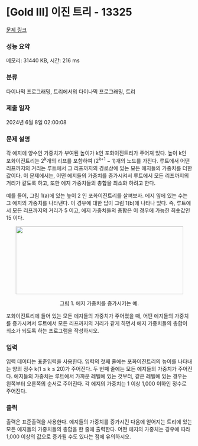 # [Gold III] 이진 트리 - 13325 

[문제 링크](https://www.acmicpc.net/problem/13325) 

### 성능 요약

메모리: 31440 KB, 시간: 216 ms

### 분류

다이나믹 프로그래밍, 트리에서의 다이나믹 프로그래밍, 트리

### 제출 일자

2024년 6월 8일 02:00:08

### 문제 설명

<p>각 에지에 양수인 가중치가 부여된 높이가 k인 포화이진트리가 주어져 있다. 높이 k인 포화이진트리는 2<sup>k</sup>개의 리프를 포함하여 (2<sup>k+1</sup> − 1)개의 노드를 가진다. 루트에서 어떤 리프까지의 거리는 루트에서 그 리프까지의 경로상에 있는 모든 에지들의 가중치를 더한 값이다. 이 문제에서는, 어떤 에지들의 가중치를 증가시켜서 루트에서 모든 리프까지의 거리가 같도록 하고, 또한 에지 가중치들의 총합을 최소화 하려고 한다.</p>

<p>예를 들어, 그림 1(a)에 있는 높이 2 인 포화이진트리를 살펴보자. 에지 옆에 있는 수는 그 에지의 가중치를 나타낸다. 이 경우에 대한 답이 그림 1(b)에 나타나 있다. 즉, 루트에서 모든 리프까지의 거리가 5 이고, 에지 가중치들의 총합은 이 경우에 가능한 최솟값인 15 이다. </p>

<p style="text-align:center"><img alt="" src="https://onlinejudgeimages.s3-ap-northeast-1.amazonaws.com/problem/13325/1.png" style="height:183px; width:453px"></p>

<p style="text-align:center">그림 1. 에지 가중치를 증가시키는 예.</p>

<p>포화이진트리에 들어 있는 모든 에지들의 가중치가 주어졌을 때, 어떤 에지들의 가중치를 증가시켜서 루트에서 모든 리프까지의 거리가 같게 하면서 에지 가중치들의 총합이 최소가 되도록 하는 프로그램을 작성하시오.</p>

### 입력 

 <p>입력 데이터는 표준입력을 사용한다. 입력의 첫째 줄에는 포화이진트리의 높이를 나타내는 양의 정수 k(1 ≤ k ≤ 20)가 주어진다. 두 번째 줄에는 모든 에지들의 가중치가 주어진다. 에지들의 가중치는 루트에서 가까운 레벨에 있는 것부터, 같은 레벨에 있는 경우는 왼쪽부터 오른쪽의 순서로 주어진다. 각 에지의 가중치는 1 이상 1,000 이하인 정수로 주어진다.</p>

### 출력 

 <p>출력은 표준출력을 사용한다. 에지들의 가중치를 증가시킨 다음에 얻어지는 트리에 있는 모든 에지들의 가중치들의 총합을 한 줄에 출력한다. 어떤 에지의 가중치는 경우에 따라 1,000 이상의 값으로 증가될 수도 있다는 점에 유의하시오.</p>

